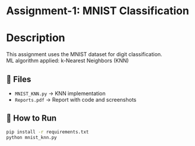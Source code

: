 # Assignment-1: MNIST Classification

# Description
This assignment uses the MNIST dataset for digit classification.  
ML algorithm applied: k-Nearest Neighbors (KNN)


## 📂 Files
- `MNIST_KNN.py` → KNN implementation
- `Reports.pdf` → Report with code and screenshots

## 🚀 How to Run
```bash
pip install -r requirements.txt
python mnist_knn.py

